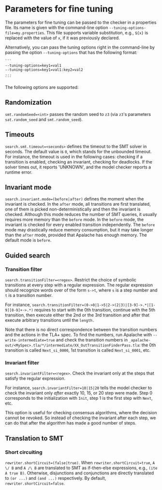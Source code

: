Parameters for fine tuning
==========================

The parameters for fine tuning can be passed to the checker in a properties
file.  Its name is given with the command-line option `--tuning-options-file=my.properties`.
This file supports variable substitution, e.g., `${x}` is replaced with the
value of `x`, if it was previously declared.

Alternatively, you can pass the tuning options right in the command-line by
passing the option `--tuning-options` that has the following format:

    ```
    --tuning-options=key1=val1
    --tuning-options=key1=val1:key2=val2
    ...
    ```

The following options are supported:

## Randomization

`smt.randomSeed=<int>` passes the random seed to `z3` (via `z3`'s parameters
`sat.random_seed` and `smt.random_seed`).

##  Timeouts

`search.smt.timeout=<seconds>` defines the timeout to the SMT solver in seconds.
The default value is `0`, which stands for the unbounded timeout.  For instance,
the timeout is used in the following cases: checking if a transition is enabled,
checking an invariant, checking for deadlocks. If the solver times out, it
reports 'UNKNOWN', and the model checker reports a runtime error.

## Invariant mode

`search.invariant.mode=(before|after)` defines the moment when the invariant is
checked. In the `after` mode, all transitions are first translated, one of them
is picked non-deterministically and then the invariant is checked. Although this
mode reduces the number of SMT queries, it usually requires more memory than the
`before` mode. In the `before` mode, the invariant is checked for every enabled
transition independently. The `before` mode may drastically reduce memory
consumption, but it may take longer than the `after` mode, provided that
Apalache has enough memory. The default mode is `before`.

## Guided search

### Transition filter

`search.transitionFilter=<regex>`. Restrict the choice of symbolic transitions
at every step with a regular expression. The regular expression should recognize
words over of the form `s->t`, where `s` is a step number and `t` is a
transition number.

For instance,
`search.transitionFilter=(0->0|1->5|2->(2|3)|[3-9]->.*|[1-9][0-9]+->.*)`
requires to start with the 0th transition, continue with the 5th transition,
then execute either the 2nd or the 3rd transition and after that execute
arbitrary transitions until the `length.`

Note that there is no direct correspondence between the transition numbers and
the actions in the TLA+ spec. To find the numbers, run Apalache with
`--write-intermediate=true` and check the transition numbers in
`_apalache-out/<MySpec>.tla/*/intermediate/XX_OutTransitionFinderPass.tla`: the
0th transition is called `Next_si_0000`, 1st transition is called
`Next_si_0001`, etc.

### Invariant filter

`search.invariantFilter=<regex>`. Check the invariant only at the steps that
satisfy the regular expression.

For instance, `search.invariantFilter=10|15|20` tells the model checker to
check the invariant only *after* exactly 10, 15, or 20 step were made. Step 0
corresponds to the initialization with ``Init``, step 1 is the first step
with ``Next``, etc.

This option is useful for checking consensus algorithms, where the decision
cannot be revoked. So instead of checking the invariant after each step, we can
do that after the algorithm has made a good number of steps.

## Translation to SMT

### Short circuiting

`rewriter.shortCircuit=(false|true)`. When `rewriter.shortCircuit=true`, `A \/
B` and `A /\ B` are translated to SMT as if-then-else expressions, e.g., `(ite A
true B)`. Otherwise, disjunctions and conjunctions are directly translated to
`(or ...)` and `(and ...)` respectively. By default,
`rewriter.shortCircuit=false`.
